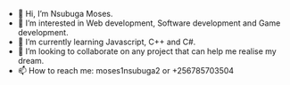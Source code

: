- 👋 Hi, I’m Nsubuga Moses.
- 👀 I’m interested in Web development, Software development and Game development.
- 🌱 I’m currently learning Javascript, C++ and C#.
- 💞️ I’m looking to collaborate on any project that can help me realise my dream.
- 📫 How to reach me: moses1nsubuga2 or +256785703504

<!---
moses1nsubuga2/moses1nsubuga2 is a ✨ special ✨ repository because its `README.md` (this file) appears on your GitHub profile.
You can click the Preview link to take a look at your changes.
--->
